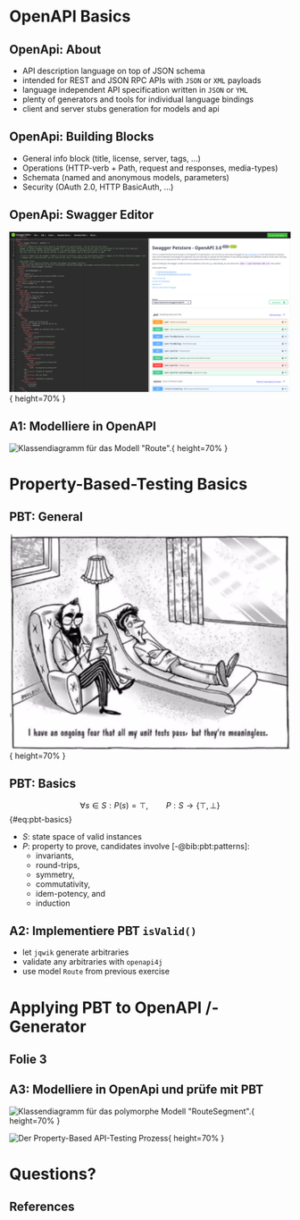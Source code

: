 # OpenAPI Basics

## OpenApi: About

- API description language on top of JSON schema 
- intended for REST and JSON RPC APIs with `JSON` or `XML` payloads
- language independent API specification written in `JSON` or `YML`
- plenty of generators and tools for individual language bindings
- client and server stubs generation for models and api

## OpenApi: Building Blocks

- General info block (title, license, server, tags, ...)
- Operations (HTTP-verb + Path, request and responses, media-types)
- Schemata (named and anonymous models, parameters)
- Security (OAuth 2.0, HTTP BasicAuth, ...)

## OpenApi: Swagger Editor

![Editieren von OpenApi-Dateien in Swagger Editor.](swagger-editor.png){ height=70% }

## A1: Modelliere in OpenAPI

![Klassendiagramm für das Modell "Route".](../target/pngs/aufgaben/a1-uml.png){ height=70% }

# Property-Based-Testing Basics

## PBT: General

![Testing Dilemma: "testing can  only find  bugs, not  prove  their absence" (E.W. Dijkstra in [-@bib:godefroid:model-checking]).](PBT-cartoon.png){ height=70% }

## PBT: Basics

$$ \forall s \in S: P(s) = \top, \qquad P: S \to \{ \top, \bot \} $$ {#eq:pbt-basics}

- $S$: state space of valid instances
- $P$: property to prove, candidates involve [-@bib:pbt:patterns]:
  - invariants,
  - round-trips,
  - symmetry,
  - commutativity,
  - idem-potency, and 
  - induction

## A2: Implementiere PBT `isValid()`

- let `jqwik` generate arbitraries
- validate any arbitraries with `openapi4j` 
- use model `Route` from previous exercise

# Applying PBT to OpenAPI /-Generator

## Folie 3
## A3: Modelliere in OpenApi und prüfe mit PBT

![Klassendiagramm für das polymorphe Modell "RouteSegment".](../target/pngs/aufgaben/a2-uml.png){ height=70% }

![Der Property-Based API-Testing Prozess](../target/pngs/slides/pbat-process.png){ height=70% }

# Questions?

## References